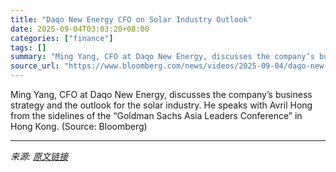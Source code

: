 ```yaml
---
title: "Daqo New Energy CFO on Solar Industry Outlook"
date: 2025-09-04T03:03:20+08:00
categories: ["finance"]
tags: []
summary: "Ming Yang, CFO at Daqo New Energy, discusses the company’s business strategy and the outlook for the solar industry. He speaks with Avril Hong from the sidelines of the “Goldman Sachs Asia Leaders Con"
source_url: "https://www.bloomberg.com/news/videos/2025-09-04/daqo-new-energy-cfo-on-solar-industry-outlook-video"
---
```


Ming Yang, CFO at Daqo New Energy, discusses the company’s business strategy and the outlook for the solar industry. He speaks with Avril Hong from the sidelines of the “Goldman Sachs Asia Leaders Conference” in Hong Kong. (Source: Bloomberg)

---

*来源: [原文链接](https://www.bloomberg.com/news/videos/2025-09-04/daqo-new-energy-cfo-on-solar-industry-outlook-video)*
